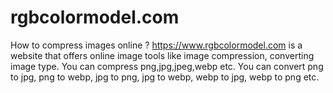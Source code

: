 # rgbcolormodel.com
How to compress images online ?
https://www.rgbcolormodel.com is a website that offers online image tools like image compression, converting image type.
You can compress png,jpg,jpeg,webp etc.
You can convert png to jpg, png to webp, jpg to png, jpg to webp, webp  to jpg, webp to png etc. 
